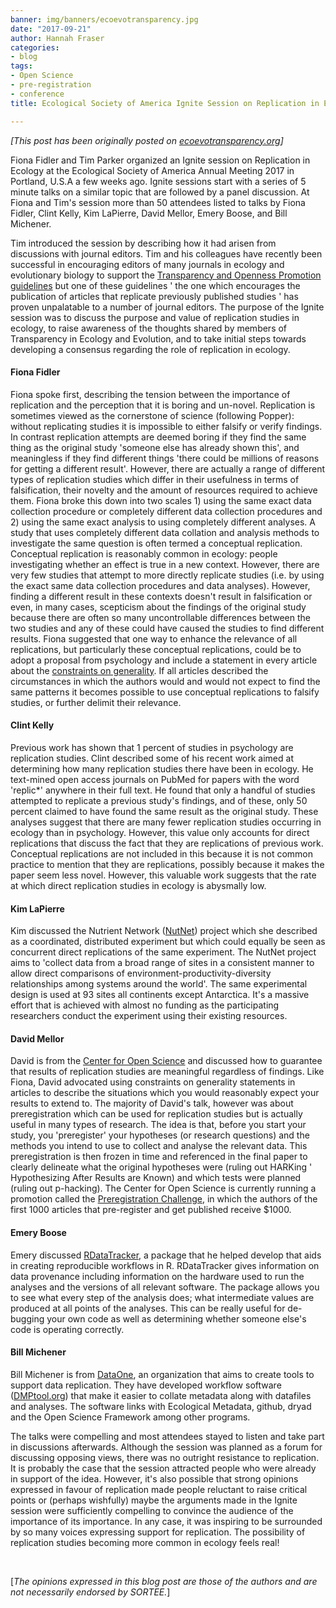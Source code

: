 ```yaml
---
banner: img/banners/ecoevotransparency.jpg
date: "2017-09-21"
author: Hannah Fraser
categories:
- blog
tags:
- Open Science
- pre-registration
- conference
title: Ecological Society of America Ignite Session on Replication in Ecology

---
```


*[This post has been originally posted on [ecoevotransparency.org](http://www.ecoevotransparency.org/)]*    

Fiona Fidler and Tim Parker organized an Ignite session on Replication in Ecology at the Ecological Society of America Annual Meeting 2017 in Portland, U.S.A a few weeks ago. Ignite sessions start with a series of 5 minute talks on a similar topic that are followed by a panel discussion. At Fiona and Tim's session more than 50 attendees listed to talks by Fiona Fidler, Clint Kelly, Kim LaPierre, David Mellor, Emery Boose, and Bill Michener.

Tim introduced the session by describing how it had arisen from discussions with journal editors. Tim and his colleagues have recently been successful in encouraging editors of many journals in ecology and evolutionary biology to support the [Transparency and Openness Promotion guidelines](https://www.cos.io/initiatives/top-guidelines) but one of these guidelines ' the one which encourages the publication of articles that replicate previously published studies ' has proven unpalatable to a number of journal editors. The purpose of the Ignite session was to discuss the purpose and value of replication studies in ecology, to raise awareness of the thoughts shared by members of Transparency in Ecology and Evolution, and to take initial steps towards developing a consensus regarding the role of replication in ecology.

#### Fiona Fidler

Fiona spoke first, describing the tension between the importance of replication and the perception that it is boring and un-novel. Replication is sometimes viewed as the cornerstone of science (following Popper): without replicating studies it is impossible to either falsify or verify findings. In contrast replication attempts are deemed boring if they find the same thing as the original study 'someone else has already shown this', and meaningless if they find different things 'there could be millions of reasons for getting a different result'. However, there are actually a range of different types of replication studies which differ in their usefulness in terms of falsification, their novelty and the amount of resources required to achieve them. Fiona broke this down into two scales 1) using the same exact data collection procedure or completely different data collection procedures and 2) using the same exact analysis to using completely different analyses. A study that uses completely different data collation and analysis methods to investigate the same question is often termed a conceptual replication. Conceptual replication is reasonably common in ecology: people investigating whether an effect is true in a new context. However, there are very few studies that attempt to more directly replicate studies (i.e. by using the exact same data collection procedures and data analyses). However, finding a different result in these contexts doesn't result in falsification or even, in many cases, scepticism about the findings of the original study because there are often so many uncontrollable differences between the two studies and any of these could have caused the studies to find different results. Fiona suggested that one way to enhance the relevance of all replications, but particularly these conceptual replications, could be to adopt a proposal from psychology and include a statement in every article about the [constraints on generality](https://osf.io/phptw/). If all articles described the circumstances in which the authors would and would not expect to find the same patterns it becomes possible to use conceptual replications to falsify studies, or further delimit their relevance.

#### Clint Kelly

Previous work has shown that 1 percent of studies in psychology are replication studies. Clint described some of his recent work aimed at determining how many replication studies there have been in ecology. He text-mined open access journals on PubMed for papers with the word 'replic*' anywhere in their full text. He found that only a handful of studies attempted to replicate a previous study's findings, and of these, only 50 percent claimed to have found the same result as the original study. These analyses suggest that there are many fewer replication studies occurring in ecology than in psychology. However, this value only accounts for direct replications that discuss the fact that they are replications of previous work. Conceptual replications are not included in this because it is not common practice to mention that they are replications, possibly because it makes the paper seem less novel. However, this valuable work suggests that the rate at which direct replication studies in ecology is abysmally low.

#### Kim LaPierre

Kim discussed the Nutrient Network ([NutNet](https://nutnet.org/home)) project which she described as a coordinated, distributed experiment but which could equally be seen as concurrent direct replications of the same experiment. The NutNet project aims to 'collect data from a broad range of sites in a consistent manner to allow direct comparisons of environment-productivity-diversity relationships among systems around the world'. The same experimental design is used at 93 sites all continents except Antarctica. It's a massive effort that is achieved with almost no funding as the participating researchers conduct the experiment using their existing resources.

#### David Mellor

David is from the [Center for Open Science](https://www.cos.io/) and discussed how to guarantee that results of replication studies are meaningful regardless of findings. Like Fiona, David advocated using constraints on generality statements in articles to describe the situations which you would reasonably expect your results to extend to. The majority of David's talk, however was about preregistration which can be used for replication studies but is actually useful in many types of research. The idea is that, before you start your study, you 'preregister' your hypotheses (or research questions) and the methods you intend to use to collect and analyse the relevant data. This preregistration is then frozen in time and referenced in the final paper to clearly delineate what the original hypotheses were (ruling out HARKing ' Hypothesizing After Results are Known) and which tests were planned (ruling out p-hacking). The Center for Open Science is currently running a promotion called the [Preregistration Challenge](https://www.cos.io/), in which the authors of the first 1000 articles that pre-register and get published receive $1000.

#### Emery Boose

Emery discussed [RDataTracker](https://github.com/End-to-end-provenance/RDataTracker), a package that he helped develop that aids in creating reproducible workflows in R. RDataTracker gives information on data provenance including information on the hardware used to run the analyses and the versions of all relevant software. The package allows you to see what every step of the analysis does; what intermediate values are produced at all points of the analyses. This can be really useful for de-bugging your own code as well as determining whether someone else's code is operating correctly.

#### Bill Michener

Bill Michener is from [DataOne](https://www.dataone.org/), an organization that aims to create tools to support data replication. They have developed workflow software ([DMPtool.org](DMPtool.org)) that make it easier to collate metadata along with datafiles and analyses. The software links with Ecological Metadata, github, dryad and the Open Science Framework among other programs.

 

The talks were compelling and most attendees stayed to listen and take part in discussions afterwards. Although the session was planned as a forum for discussing opposing views, there was no outright resistance to replication. It is probably the case that the session attracted people who were already in support of the idea. However, it's also possible that strong opinions expressed in favour of replication made people reluctant to raise critical points or (perhaps wishfully) maybe the arguments made in the Ignite session were sufficiently compelling to convince the audience of the importance of its importance. In any case, it was inspiring to be surrounded by so many voices expressing support for replication. The possibility of replication studies becoming more common in ecology feels real!


&nbsp;
&nbsp;

[*The opinions expressed in this blog post are those of the authors and are not necessarily endorsed by SORTEE.*]  